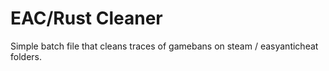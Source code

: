 # EAC/Rust Cleaner

Simple batch file that cleans traces of gamebans on steam / easyanticheat folders.
